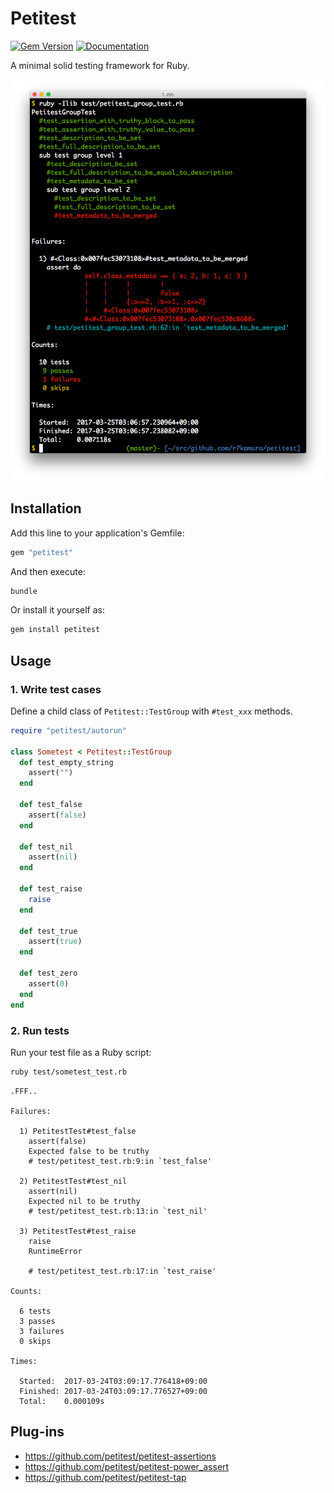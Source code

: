 # Petitest

[![Gem Version](https://badge.fury.io/rb/petitest.svg)](https://rubygems.org/gems/petitest)
[![Documentation](http://img.shields.io/badge/docs-rdoc.info-blue.svg)](http://www.rubydoc.info/github/petitest/petitest)

A minimal solid testing framework for Ruby.

![demo](/images/demo.png)

## Installation

Add this line to your application's Gemfile:

```ruby
gem "petitest"
```

And then execute:

```bash
bundle
```

Or install it yourself as:

```bash
gem install petitest
```

## Usage

### 1. Write test cases

Define a child class of `Petitest::TestGroup` with `#test_xxx` methods.

```ruby
require "petitest/autorun"

class Sometest < Petitest::TestGroup
  def test_empty_string
    assert("")
  end

  def test_false
    assert(false)
  end

  def test_nil
    assert(nil)
  end

  def test_raise
    raise
  end

  def test_true
    assert(true)
  end

  def test_zero
    assert(0)
  end
end
```

### 2. Run tests

Run your test file as a Ruby script:

```bash
ruby test/sometest_test.rb
```

```
.FFF..

Failures:

  1) PetitestTest#test_false
    assert(false)
    Expected false to be truthy
    # test/petitest_test.rb:9:in `test_false'

  2) PetitestTest#test_nil
    assert(nil)
    Expected nil to be truthy
    # test/petitest_test.rb:13:in `test_nil'

  3) PetitestTest#test_raise
    raise
    RuntimeError

    # test/petitest_test.rb:17:in `test_raise'

Counts:

  6 tests
  3 passes
  3 failures
  0 skips

Times:

  Started:  2017-03-24T03:09:17.776418+09:00
  Finished: 2017-03-24T03:09:17.776527+09:00
  Total:    0.000109s
```

## Plug-ins

- https://github.com/petitest/petitest-assertions
- https://github.com/petitest/petitest-power_assert
- https://github.com/petitest/petitest-tap
